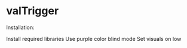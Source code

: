# valTrigger

Installation:

Install required libraries
Use purple color blind mode
Set visuals on low
